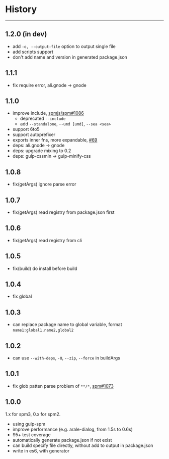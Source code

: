# History

---

## 1.2.0 (in dev)

- add `-o, --output-file` option to output single file
- add scripts support
- don't add name and version in generated package.json

## 1.1.1

- fix require error, ali.gnode -> gnode

## 1.1.0

- improve include, [spmjs/spm#1086](https://github.com/spmjs/spm/issues/1086)
  - deprecated `--include`
  - add `--standalone`, `--umd [umd]`, `--sea <sea>`
- support 6to5
- support autoprefixer
- exports inner fns, more expandable, [#69](https://github.com/spmjs/spm-build/pull/69)
- deps: ali.gnode -> gnode
- deps: upgrade mixing to 0.2
- deps: gulp-cssmin -> gulp-minify-css

## 1.0.8

- fix(getArgs) ignore parse error

## 1.0.7

- fix(getArgs) read registry from package.json first

## 1.0.6

- fix(getArgs) read registry from cli

## 1.0.5

- fix(build) do install before build

## 1.0.4

- fix global

## 1.0.3

- can replace package name to global variable, format `name1:global1,name2,global2`

## 1.0.2

- can use `--with-deps`, `-O`, `--zip`, `--force` in buildArgs

## 1.0.1

- fix glob patten parse problem of `**/*`, [spm#1073](https://github.com/spmjs/spm/issues/1073)

## 1.0.0

1.x for spm3, 0.x for spm2.

- using gulp-spm
- improve performance (e.g. arale-dialog, from 1.5s to 0.6s)
- 95+ test coverage
- automatically generate package.json if not exist
- can build specify file directly, without add to output in package.json
- write in es6, with generator
